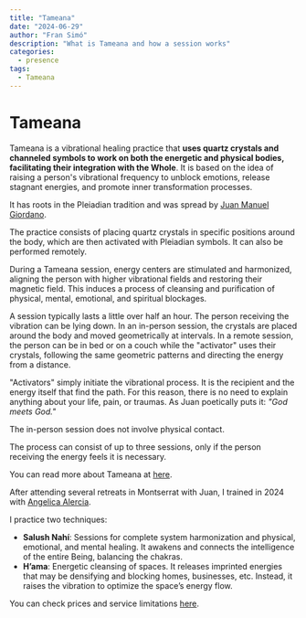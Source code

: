 ```yaml
---
title: "Tameana"
date: "2024-06-29"
author: "Fran Simó"
description: "What is Tameana and how a session works"
categories:
  - presence
tags: 
  - Tameana
---
```

# Tameana  

Tameana is a vibrational healing practice that **uses quartz crystals and channeled symbols to work on both the energetic and physical bodies, facilitating their integration with the Whole**. It is based on the idea of raising a person's vibrational frequency to unblock emotions, release stagnant energies, and promote inner transformation processes.  

It has roots in the Pleiadian tradition and was spread by [Juan Manuel Giordano](https://www.juanmanuelgiordano.com/).  

The practice consists of placing quartz crystals in specific positions around the body, which are then activated with Pleiadian symbols. It can also be performed remotely.  

During a Tameana session, energy centers are stimulated and harmonized, aligning the person with higher vibrational fields and restoring their magnetic field. This induces a process of cleansing and purification of physical, mental, emotional, and spiritual blockages.  

A session typically lasts a little over half an hour. The person receiving the vibration can be lying down. In an in-person session, the crystals are placed around the body and moved geometrically at intervals. In a remote session, the person can be in bed or on a couch while the "activator" uses their crystals, following the same geometric patterns and directing the energy from a distance.  

"Activators" simply initiate the vibrational process. It is the recipient and the energy itself that find the path. For this reason, there is no need to explain anything about your life, pain, or traumas. As Juan poetically puts it: _"God meets God."_  

The in-person session does not involve physical contact.  

The process can consist of up to three sessions, only if the person receiving the energy feels it is necessary.  

You can read more about Tameana at [here](https://tameana.es/en/what-is-tameana/).  

After attending several retreats in Montserrat with Juan, I trained in 2024 with [Angelica Alercia](https://www.instagram.com/angelica.alercia.ser/).  

I practice two techniques:  

- **Salush Nahí**: Sessions for complete system harmonization and physical, emotional, and mental healing. It awakens and connects the intelligence of the entire Being, balancing the chakras.  
- **H’ama**: Energetic cleansing of spaces. It releases imprinted energies that may be densifying and blocking homes, businesses, etc. Instead, it raises the vibration to optimize the space’s energy flow.  

You can check prices and service limitations [here](../prices/).  
